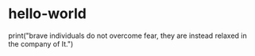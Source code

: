 # hello-world

print("brave individuals do not overcome fear, they are instead relaxed in the company of It.")
